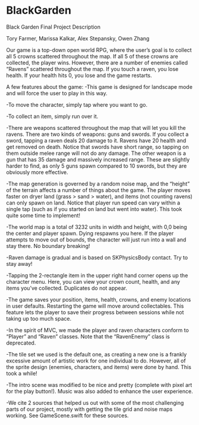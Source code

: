 # BlackGarden

Black Garden Final Project Description

Tory Farmer, Marissa Kalkar, Alex Stepansky, Owen Zhang

Our game is a top-down open world RPG, where the user’s goal is to collect all 5 crowns scattered throughout the map. 
If all 5 of these crowns are collected, the player wins. However, there are a number of enemies called “Ravens” scattered throughout the map. 
If you touch a raven, you lose health. If your health hits 0, you lose and the game restarts. 

A few features about the game:
-This game is designed for landscape mode and will force the user to play in this way.

-To move the character, simply tap where you want to go. 

-To collect an item, simply run over it.

-There are weapons scattered throughout the map that will let you kill the ravens.  There are two kinds of weapons: guns and swords. 
If you collect a sword, tapping a raven deals 20 damage to it. Ravens have 20 health and get removed on death. Notice that swords have short range, so tapping on them outside melee range will not do any damage. The other weapon is a gun that has 35 damage and massively increased range. 
These are slightly harder to find, as only 5 guns spawn compared to 10 swords, but they are obviously more effective. 

-The map generation is governed by a random noise map, and the “height” of the terrain affects a number of things about the game. The player moves faster on dryer land (grass > sand > water), and items (not counting ravens) can only spawn on land. 
Notice that player run speed can vary within a single tap (such as if you started on land but went into water). This took quite some time to implement!

-The world map is a total of 3232 units in width and height, with 0,0 being the center and player spawn. Dying respawns you here. If the player attempts to move out of bounds, the character will just run into a wall and stay there. No boundary breaking!

-Raven damage is gradual and is based on SKPhysicsBody contact. Try to stay away!  

-Tapping the 2-rectangle item in the upper right hand corner opens up the character menu. Here, you can view your crown count, health, and any items you’ve collected. Duplicates do not appear. 

-The game saves your position, items, health, crowns, and enemy locations in user defaults. Restarting the game will move around collectables. This feature lets the player to save their progress between sessions while not taking up too much space. 

-In the spirit of MVC, we made the player and raven characters conform to “Player” and “Raven” classes. Note that the “RavenEnemy” class is deprecated.

-The tile set we used is the default one, as creating a new one is a frankly excessive amount of artistic work for one individual to do. However, all of the sprite design (enemies, characters, and items) were done by hand. This took a while!

-The intro scene was modified to be nice and pretty (complete with pixel art for the play button!). Music was also added to enhance the user experience.

-We cite 2 sources that helped us out with some of the most challenging parts of our project, mostly with getting the tile grid and noise maps working. See GameScene.swift for these sources.
